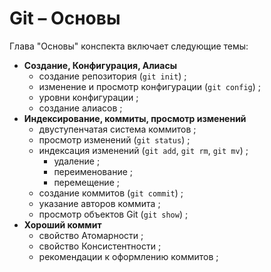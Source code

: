 # Git – Основы

Глава "Основы" конспекта включает следующие темы:
+ **Создание, Конфигурация, Алиасы**
  + создание репозитория (`git init`) ;
  + изменение и просмотр конфигурации (`git config`) ;
  + уровни конфигурации ;
  + создание алиасов ;
+ **Индексирование, коммиты, просмотр изменений**
  + двуступенчатая система коммитов ;
  + просмотр изменений (`git status`) ;
  + индексация изменений (`git add`, `git rm`, `git mv`) ;
    + удаление ;
    + переименование ;
    + перемещение ; 
  + создание коммитов (`git commit`) ;
  + указание авторов коммита ;
  + просмотр объектов Git (`git show`) ; 
+ **Хороший коммит**
  + свойство Атомарности ;
  + свойство Консистентности ;
  + рекомендации к оформлению коммитов ;
